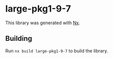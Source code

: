 # large-pkg1-9-7

This library was generated with [Nx](https://nx.dev).

## Building

Run `nx build large-pkg1-9-7` to build the library.
